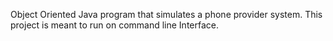 Object Oriented Java program that simulates a phone provider system. This project is meant to run on command line Interface.
